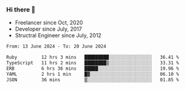 ### Hi there 👋

- Freelancer since Oct, 2020
- Developer since July, 2017
- Structral Engineer since July, 2012

<!--START_SECTION:waka-->

```txt
From: 13 June 2024 - To: 20 June 2024

Ruby         12 hrs 3 mins   █████████░░░░░░░░░░░░░░░░   36.41 %
TypeScript   11 hrs 2 mins   ████████▒░░░░░░░░░░░░░░░░   33.31 %
ERB          6 hrs 36 mins   █████░░░░░░░░░░░░░░░░░░░░   19.96 %
YAML         2 hrs 1 min     █▓░░░░░░░░░░░░░░░░░░░░░░░   06.10 %
JSON         36 mins         ▒░░░░░░░░░░░░░░░░░░░░░░░░   01.85 %
```

<!--END_SECTION:waka-->

